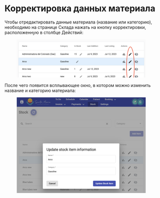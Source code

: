 # Корректировка данных материала

Чтобы отредактировать данные материала (название или категорию), необходимо на странице Склада нажать на кнопку корректировки, расположенную в столбце Действий:

<figure><img src="../../../.gitbook/assets/Screenshot 2023-07-12 at 17.59.37.png" alt=""><figcaption></figcaption></figure>

После чего появится всплывающее окно, в котором можно изменить название и категорию материала:

<figure><img src="../../../.gitbook/assets/Screenshot 2023-07-12 at 19.47.27.png" alt=""><figcaption></figcaption></figure>
